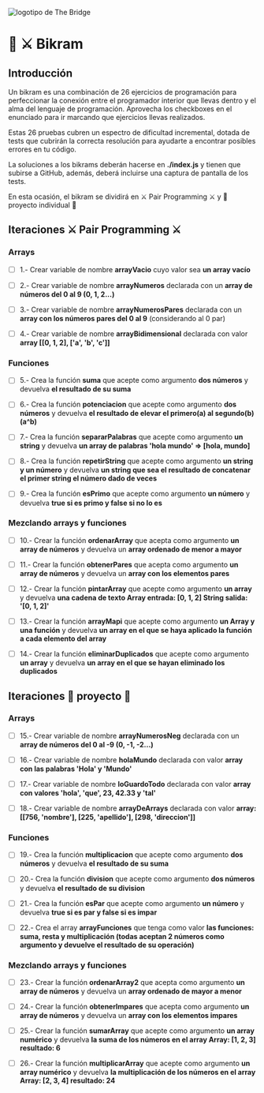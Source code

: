 ![logotipo de The Bridge](https://user-images.githubusercontent.com/27650532/77754601-e8365180-702b-11ea-8bed-5bc14a43f869.png  "logotipo de The Bridge")

# :european_castle: :crossed_swords: Bikram #

## Introducción ##
Un bikram es una combinación de 26 ejercicios de programación para perfeccionar la conexión entre el programador interior que llevas dentro y el alma del lenguaje de programación. Aprovecha los checkboxes en el enunciado para ir marcando que ejercicios llevas realizados.

Estas 26 pruebas cubren un espectro de dificultad incremental, dotada de tests que cubrirán la correcta resolución para ayudarte a encontrar posibles errores en tu código.

La soluciones a los bikrams deberán hacerse en **./index.js** y tienen que subirse a GitHub, además, deberá incluirse una captura de pantalla de los tests.

En esta ocasión, el bikram se dividirá en :crossed_swords: Pair Programming :crossed_swords: y :european_castle: proyecto individual :european_castle:

## Iteraciones :crossed_swords: Pair Programming :crossed_swords: ##

### Arrays ###

- [ ] 1.- Crear variable de nombre **arrayVacio** cuyo valor sea **un array vacío**

- [ ] 2.- Crear variable de nombre **arrayNumeros** declarada con un **array de números del 0 al 9 (0, 1, 2...)**

- [ ] 3.- Crear variable de nombre **arrayNumerosPares** declarada con un **array con los números pares del 0 al 9** (considerando al 0 par)

- [ ] 4.- Crear variable de nombre **arrayBidimensional** declarada con valor **array [[0, 1, 2], ['a', 'b', 'c']]**

### Funciones ###

- [ ] 5.- Crea la función **suma** que acepte como argumento **dos números** y devuelva **el resultado de su suma**

- [ ] 6.- Crea la función **potenciacion** que acepte como argumento **dos números** y devuelva **el resultado de elevar el primero(a) al segundo(b) (a^b)**

- [ ] 7.- Crea la función **separarPalabras** que acepte como argumento **un string** y devuelva **un array de palabras 'hola mundo' => [hola, mundo]**

- [ ] 8.- Crea la función **repetirString** que acepte como argumento **un string y un número** y devuelva **un string que sea el resultado de concatenar el primer string el número dado de veces**

- [ ] 9.- Crea la función **esPrimo** que acepte como argumento **un número** y devuelva ****true si es primo y false si no lo es****

### Mezclando arrays y funciones ###

- [ ] 10.-  Crear la función **ordenarArray** que acepta como argumento **un array de números** y devuelva un **array ordenado de menor a mayor**

- [ ] 11.- Crear la función **obtenerPares** que acepta como argumento **un array de números** y devuelva un **array con los elementos pares**

- [ ] 12.- Crear la función **pintarArray** que acepte como argumento **un array** y devuelva **una cadena de texto Array entrada: [0, 1, 2] String salida: '[0, 1, 2]'**

- [ ] 13.- Crear la función **arrayMapi** que acepte como argumento **un Array y una función** y devuelva **un array en el que se haya aplicado la función a cada elemento del array**

- [ ] 14.- Crear la función **eliminarDuplicados** que acepte como argumento **un array** y devuelva **un array en el que se hayan eliminado los duplicados**

## Iteraciones :european_castle: proyecto :european_castle: ##

### Arrays ###

- [ ] 15.- Crear variable de nombre **arrayNumerosNeg** declarada con un **array de números del 0 al -9 (0, -1, -2...)**

- [ ] 16.- Crear variable de nombre **holaMundo** declarada con valor **array con las palabras 'Hola' y 'Mundo'**

- [ ] 17.- Crear variable de nombre **loGuardoTodo** declarada con valor **array con valores 'hola', 'que', 23, 42.33 y 'tal'**

- [ ] 18.- Crear variable de nombre **arrayDeArrays** declarada con valor **array: [[756, 'nombre'], [225, 'apellido'], [298, 'direccion']]**

### Funciones ###

- [ ] 19.- Crea la función **multiplicacion** que acepte como argumento **dos números** y devuelva **el resultado de su suma**

- [ ] 20.- Crea la función **division** que acepte como argumento **dos números** y devuelva **el resultado de su division**

- [ ] 21.- Crea la función **esPar** que acepte como argumento **un número** y devuelva **true si es par y false si es impar**

- [ ] 22.- Crea el array **arrayFunciones** que tenga como valor **las funciones: suma, resta y multiplicación (todas aceptan 2 números como argumento y devuelve el resultado de su operación)**

### Mezclando arrays y funciones ###

- [ ] 23.-  Crear la función **ordenarArray2** que acepta como argumento **un array de números** y devuelva un **array ordenado de mayor a menor**

- [ ] 24.- Crear la función **obtenerImpares** que acepta como argumento **un array de números** y devuelva un **array con los elementos impares**

- [ ] 25.- Crear la función **sumarArray** que acepte como argumento **un array numérico** y devuelva **la suma de los números en el array Array: [1, 2, 3] resultado: 6**

- [ ] 26.- Crear la función **multiplicarArray** que acepte como argumento **un array numérico** y devuelva **la multiplicación de los números en el array Array:  [2, 3, 4] resultado: 24**